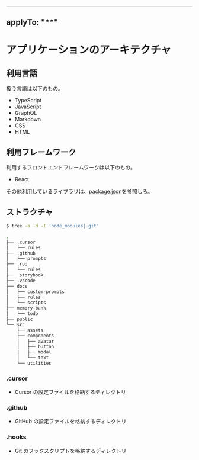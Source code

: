 <!-- このファイルはdocs/rules以下のファイルによって自動生成されます。直接書き込むことを禁止します。編集したい場合は、docs/rules以下のファイルを編集し、scriptを実行してください。 -->

---
applyTo: "**"
---

# アプリケーションのアーキテクチャ

## 利用言語

扱う言語は以下のもの。

- TypeScript
- JavaScript
- GraphQL
- Markdown
- CSS
- HTML

## 利用フレームワーク

利用するフロントエンドフレームワークは以下のもの。

- React

その他利用しているライブラリは、[package.json](/package.json)を参照しろ。

## ストラクチャ

```bash
$ tree -a -d -I 'node_modules|.git'

.
├── .cursor
│   └── rules
├── .github
│   └── prompts
├── .roo
│   └── rules
├── .storybook
├── .vscode
├── docs
│   ├── custom-prompts
│   ├── rules
│   └── scripts
├── memory-bank
│   └── todo
├── public
└── src
    ├── assets
    ├── components
    │   ├── avatar
    │   ├── button
    │   ├── modal
    │   └── text
    └── utilities
```

### .cursor

- Cursor の設定ファイルを格納するディレクトリ

### .github

- GitHub の設定ファイルを格納するディレクトリ

### .hooks

- Git のフックスクリプトを格納するディレクトリ
